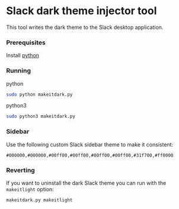# Slack dark theme injector tool
This tool writes the dark theme to the Slack desktop application.

### Prerequisites

Install [python](https://www.python.org/)

### Running

python
```bash
sudo python makeitdark.py
```

python3
```bash
sudo python3 makeitdark.py
```
### Sidebar

Use the following custom Slack sidebar theme to make it consistent:
```
#000000,#000000,#00ff00,#00ff00,#00ff00,#00ff00,#31f700,#ff0000
```
### Reverting

If you want to uninstall the dark Slack theme you can run with the `makeitlight` option:
```
makeitdark.py makeitlight
```
